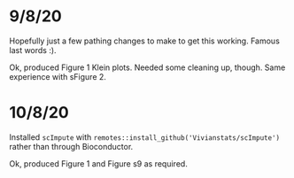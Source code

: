 # 9/8/20

Hopefully just a few pathing changes to make to get this working. Famous last words :).

Ok, produced Figure 1 Klein plots. Needed some cleaning up, though. Same experience with sFigure 2.

# 10/8/20

Installed `scImpute` with `remotes::install_github('Vivianstats/scImpute')` rather than through Bioconductor.

Ok, produced Figure 1 and Figure s9 as required.
